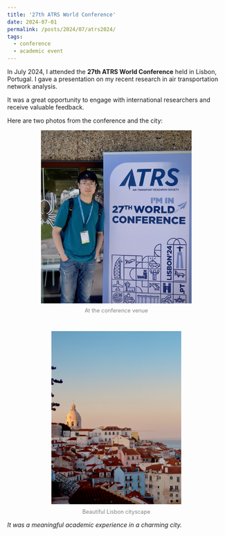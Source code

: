 ```yaml
---
title: '27th ATRS World Conference'
date: 2024-07-01
permalink: /posts/2024/07/atrs2024/
tags:
  - conference
  - academic event
---
```


In July 2024, I attended the **27th ATRS World Conference** held in Lisbon, Portugal. I gave a presentation on my recent research in air transportation network analysis.

It was a great opportunity to engage with international researchers and receive valuable feedback.

Here are two photos from the conference and the city:

<div style="display: flex; justify-content: center; gap: 40px; align-items: flex-start; flex-wrap: wrap; margin-top: 1em;">

  <div style="text-align: center;">
    <img src="/images/ATRS_1.jpg" alt="Conference photo" style="height: 400px; object-fit: cover; border: none;">
    <div style="font-size: 0.9em; color: gray; margin-top: 0.5em;">At the conference venue</div>
  </div>

  <div style="text-align: center;">
    <img src="/images/ATRS_2.jpg" alt="Lisbon city" style="height: 400px; object-fit: cover; border: none;">
    <div style="font-size: 0.9em; color: gray; margin-top: 0.5em;">Beautiful Lisbon cityscape</div>
  </div>

</div>

_It was a meaningful academic experience in a charming city._